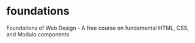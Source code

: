 # foundations
Foundations of Web Design - A free course on fundamental HTML, CSS, and Modulo components
